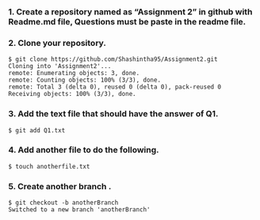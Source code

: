 ### 1. Create a repository named as “Assignment 2” in github with Readme.md file, Questions must be paste in the readme file.

### 2. Clone your repository.
    $ git clone https://github.com/Shashintha95/Assignment2.git
    Cloning into 'Assignment2'...
    remote: Enumerating objects: 3, done.
    remote: Counting objects: 100% (3/3), done.
    remote: Total 3 (delta 0), reused 0 (delta 0), pack-reused 0
    Receiving objects: 100% (3/3), done.
    
### 3. Add the text file that should have the answer of Q1.
    $ git add Q1.txt
    
### 4. Add another file to do the following.
    $ touch anotherfile.txt
    
### 5. Create another branch .
    $ git checkout -b anotherBranch
    Switched to a new branch 'anotherBranch'




